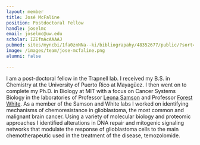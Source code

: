 ```yaml
---
layout: member
title: José McFaline
position: Postdoctoral Fellow
handle: joselmc
email: joselmc@uw.edu
scholar: IZEfmAcAAAAJ
pubmed: sites/myncbi/1fa0znNNa--ki/bibliograpahy/48352677/public/?sort=date&direction=ascending
image: /images/team/jose-mcfaline.png
alumni: false

---
```


I am a post-doctoral fellow in the Trapnell lab. I received my B.S. in Chemistry at the University of Puerto Rico at Mayagüez. I then went on to complete my Ph.D. in Biology at MIT with a focus on Cancer Systems Biology in the laboratories of Professor [Leona Samson](http://samsonlab.mit.edu/) and Professor [Forest White](http://web.mit.edu/fwhitelab/). As a member of the Samson and White labs I worked on identifying mechanisms of chemoresistance in glioblastoma, the most common and malignant brain cancer. Using a variety of molecular biology and proteomic approaches I identified alterations in DNA repair and mitogenic signaling networks that modulate the response of glioblastoma cells to the main chemotherapeutic used in the treatment of the disease, temozolomide.